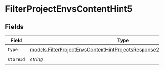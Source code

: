 # FilterProjectEnvsContentHint5


## Fields

| Field                                                                                                                                                        | Type                                                                                                                                                         | Required                                                                                                                                                     | Description                                                                                                                                                  |
| ------------------------------------------------------------------------------------------------------------------------------------------------------------ | ------------------------------------------------------------------------------------------------------------------------------------------------------------ | ------------------------------------------------------------------------------------------------------------------------------------------------------------ | ------------------------------------------------------------------------------------------------------------------------------------------------------------ |
| `type`                                                                                                                                                       | [models.FilterProjectEnvsContentHintProjectsResponse200ApplicationJSONType](../models/filterprojectenvscontenthintprojectsresponse200applicationjsontype.md) | :heavy_check_mark:                                                                                                                                           | N/A                                                                                                                                                          |
| `storeId`                                                                                                                                                    | *string*                                                                                                                                                     | :heavy_check_mark:                                                                                                                                           | N/A                                                                                                                                                          |